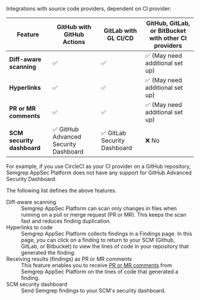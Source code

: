 Integrations with source code providers, dependent on CI provider:

| Feature                | GitHub with GitHub Actions | GitLab with GL CI/CD | GitHub, GitLab, or BitBucket with other CI providers |
| -------                | -------------------------- | ------------------   | -----------------------                  |
| **Diff-aware scanning**    | ✅                         | ✅                  | ✅  (May need additional set up) |
| **Hyperlinks**             | ✅                         | ✅                  | ✅  (May need additional set up) |
| **PR or MR comments**      | ✅                         | ✅                  | ✅  (May need additional set up) |
| **SCM security dashboard** | ✅ GitHub Advanced Security Dashboard | ✅ GitLab Security Dashboard | ❌ No |

For example, if you use CircleCI as your CI provider on a GitHub repository, Semgrep AppSec Platform does not have any support for GitHub Advanced Security Dashboard.

The following list defines the above features.

<dl>
    <dt>Diff-aware scanning</dt>
    <dd>Semgrep AppSec Platform can scan only changes in files when running on a pull or merge request (PR or MR). This keeps the scan fast and reduces finding duplication.</dd>
    <dt>Hyperlinks to code</dt>
    <dd>Semgrep AppSec Platform collects findings in a Findings page. In this page, you can click on a finding to return to your SCM (Github, GitLab, or Bitbucket) to view the lines of code in your repository that generated the finding.</dd>
    <dt>Receiving results (findings) as PR or MR comments</dt>
    <dd>This feature enables you to receive <a href="/docs/semgrep-code/notifications/#github-pull-request-comments">PR or MR comments</a> from Semgrep AppSec Platform on the lines of code that generated a finding.</dd>
    <dt>SCM security dashboard</dt>
    <dd>Send Semgrep findings to your SCM's security dashboard.</dd>
</dl>
